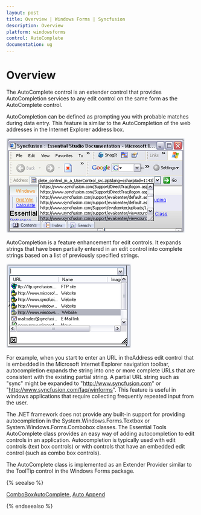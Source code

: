```yaml
---
layout: post
title: Overview | Windows Forms | Syncfusion
description: Overview
platform: windowsforms
control: AutoComplete
documentation: ug
---
```


# Overview

The AutoComplete control is an extender control that provides AutoCompletion services to any edit control on the same form as the AutoComplete control.

AutoCompletion can be defined as prompting you with probable matches during data entry. This feature is similar to the AutoCompletion of the web addresses in the Internet Explorer address box.

![](AutoComplete-Controls-Images/Overview_img4.png) 



AutoCompletion is a feature enhancement for edit controls. It expands strings that have been partially entered in an edit control into complete strings based on a list of previously specified strings.

![](AutoComplete-Controls-Images/Overview_img5.png)


For example, when you start to enter an URL in theAddress edit control that is embedded in the Microsoft Internet Explorer navigation toolbar, autocompletion expands the string into one or more complete URLs that are consistent with the existing partial string. A partial URL string such as "sync" might be expanded to "http://www.syncfusion.com" or "http://www.syncfusion.com/faq/winforms". This feature is useful in windows applications that require collecting frequently repeated input from the user. 

The .NET framework does not provide any built-in support for providing autocompletion in the System.Windows.Forms.Textbox or System.Windows.Forms.Combobox classes. The Essential Tools AutoComplete class provides an easy way of adding autocompletion to edit controls in an application. Autocompletion is typically used with edit controls (text box controls) or with controls that have an embedded edit control (such as combo box controls). 

The AutoComplete class is implemented as an Extender Provider similar to the ToolTip control in the Windows Forms package. 

{% seealso %}

 [ComboBoxAutoComplete](/windowsforms/comboboxautocomplete/overview), [Auto Append](/windowsforms/comboboxautocomplete/autoappend)

{% endseealso %}